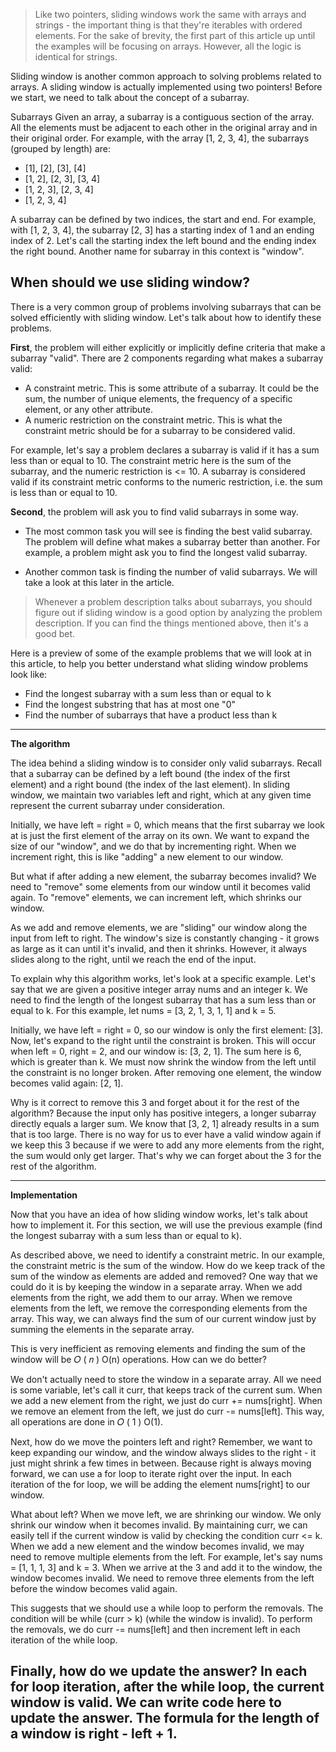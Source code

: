 >Like two pointers, sliding windows work the same with arrays and strings - the important thing is that they're iterables with ordered elements. For the sake of brevity, the first part of this article up until the examples will be focusing on arrays. However, all the logic is identical for strings.

Sliding window is another common approach to solving problems related to arrays. A sliding window is actually implemented using two pointers! Before we start, we need to talk about the concept of a subarray.

Subarrays
Given an array, a subarray is a contiguous section of the array. All the elements must be adjacent to each other in the original array and in their original order. For example, with the array [1, 2, 3, 4], the subarrays (grouped by length) are:

- [1], [2], [3], [4]
- [1, 2], [2, 3], [3, 4]
- [1, 2, 3], [2, 3, 4]
- [1, 2, 3, 4]

A subarray can be defined by two indices, the start and end. For example, with [1, 2, 3, 4], the subarray [2, 3] has a starting index of 1 and an ending index of 2. Let's call the starting index the left bound and the ending index the right bound. Another name for subarray in this context is "window".

When should we use sliding window?
--
There is a very common group of problems involving subarrays that can be solved efficiently with sliding window. Let's talk about how to identify these problems.

**First**, the problem will either explicitly or implicitly define criteria that make a subarray "valid". There are 2 components regarding what makes a subarray valid:

- A constraint metric. This is some attribute of a subarray. It could be the sum, the number of unique elements, the frequency of a specific element, or any other attribute.
- A numeric restriction on the constraint metric. This is what the constraint metric should be for a subarray to be considered valid.

For example, let's say a problem declares a subarray is valid if it has a sum less than or equal to 10. The constraint metric here is the sum of the subarray, and the numeric restriction is <= 10. A subarray is considered valid if its constraint metric conforms to the numeric restriction, i.e. the sum is less than or equal to 10.

**Second**, the problem will ask you to find valid subarrays in some way.

- The most common task you will see is finding the best valid subarray. The problem will define what makes a subarray better than another. For example, a problem might ask you to find the longest valid subarray.

- Another common task is finding the number of valid subarrays. We will take a look at this later in the article.

> Whenever a problem description talks about subarrays, you should figure out if sliding window is a good option by analyzing the problem description. If you can find the things mentioned above, then it's a good bet.

Here is a preview of some of the example problems that we will look at in this article, to help you better understand what sliding window problems look like:

- Find the longest subarray with a sum less than or equal to k
- Find the longest substring that has at most one "0"
- Find the number of subarrays that have a product less than k
-----------------------------------------------------------------------------------------
**The algorithm** <br />

The idea behind a sliding window is to consider only valid subarrays. Recall that a subarray can be defined by a left bound (the index of the first element) and a right bound (the index of the last element). In sliding window, we maintain two variables left and right, which at any given time represent the current subarray under consideration.

Initially, we have left = right = 0, which means that the first subarray we look at is just the first element of the array on its own. We want to expand the size of our "window", and we do that by incrementing right. When we increment right, this is like "adding" a new element to our window.

But what if after adding a new element, the subarray becomes invalid? We need to "remove" some elements from our window until it becomes valid again. To "remove" elements, we can increment left, which shrinks our window.

As we add and remove elements, we are "sliding" our window along the input from left to right. The window's size is constantly changing - it grows as large as it can until it's invalid, and then it shrinks. However, it always slides along to the right, until we reach the end of the input.

To explain why this algorithm works, let's look at a specific example. Let's say that we are given a positive integer array nums and an integer k. We need to find the length of the longest subarray that has a sum less than or equal to k. For this example, let nums = [3, 2, 1, 3, 1, 1] and k = 5.

Initially, we have left = right = 0, so our window is only the first element: [3]. Now, let's expand to the right until the constraint is broken. This will occur when left = 0, right = 2, and our window is: [3, 2, 1]. The sum here is 6, which is greater than k. We must now shrink the window from the left until the constraint is no longer broken. After removing one element, the window becomes valid again: [2, 1].

Why is it correct to remove this 3 and forget about it for the rest of the algorithm? Because the input only has positive integers, a longer subarray directly equals a larger sum. We know that [3, 2, 1] already results in a sum that is too large. There is no way for us to ever have a valid window again if we keep this 3 because if we were to add any more elements from the right, the sum would only get larger. That's why we can forget about the 3 for the rest of the algorithm.

--------------------------------------------------------

**Implementation** <br />

Now that you have an idea of how sliding window works, let's talk about how to implement it. For this section, we will use the previous example (find the longest subarray with a sum less than or equal to k).

As described above, we need to identify a constraint metric. In our example, the constraint metric is the sum of the window. How do we keep track of the sum of the window as elements are added and removed? One way that we could do it is by keeping the window in a separate array. When we add elements from the right, we add them to our array. When we remove elements from the left, we remove the corresponding elements from the array. This way, we can always find the sum of our current window just by summing the elements in the separate array.

This is very inefficient as removing elements and finding the sum of the window will be 
𝑂
(
𝑛
)
O(n) operations. How can we do better?

We don't actually need to store the window in a separate array. All we need is some variable, let's call it curr, that keeps track of the current sum. When we add a new element from the right, we just do curr += nums[right]. When we remove an element from the left, we just do curr -= nums[left]. This way, all operations are done in 
𝑂
(
1
)
O(1).

Next, how do we move the pointers left and right? Remember, we want to keep expanding our window, and the window always slides to the right - it just might shrink a few times in between. Because right is always moving forward, we can use a for loop to iterate right over the input. In each iteration of the for loop, we will be adding the element nums[right] to our window.

What about left? When we move left, we are shrinking our window. We only shrink our window when it becomes invalid. By maintaining curr, we can easily tell if the current window is valid by checking the condition curr <= k. When we add a new element and the window becomes invalid, we may need to remove multiple elements from the left. For example, let's say nums = [1, 1, 1, 3] and k = 3. When we arrive at the 3 and add it to the window, the window becomes invalid. We need to remove three elements from the left before the window becomes valid again.

This suggests that we should use a while loop to perform the removals. The condition will be while (curr > k) (while the window is invalid). To perform the removals, we do curr -= nums[left] and then increment left in each iteration of the while loop.

Finally, how do we update the answer? In each for loop iteration, after the while loop, the current window is valid. We can write code here to update the answer. The formula for the length of a window is right - left + 1.
----------------------------

